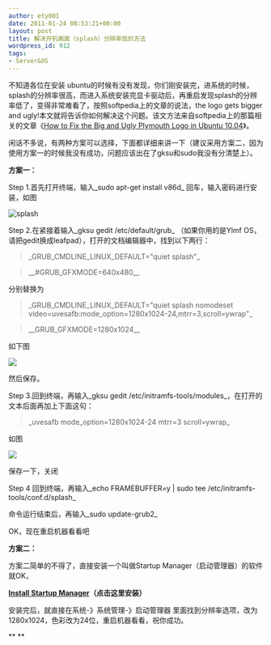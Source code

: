 ```yaml
---
author: ety001
date: 2011-01-24 08:53:21+00:00
layout: post
title: 解决开机画面（splash）分辨率低的方法
wordpress_id: 912
tags:
- Server&OS
---
```


不知道各位在安装 ubuntu的时候有没有发现，你们刚安装完，进系统的时候，splash的分辨率很高，而进入系统安装完显卡驱动后，再重启发现splash的分辨率低了，变得非常难看了，按照softpedia上的文章的说法，the logo gets bigger and ugly!本文就将告诉你如何解决这个问题。该文方法来自softpedia上的那篇相关的文章《[How to Fix the Big and Ugly Plymouth Logo in Ubuntu 10.04](http://news.softpedia.com/news/How-to-Fix-the-Big-and-Ugly-Plymouth-Logo-in-Ubuntu-10-04-140810.shtml)》。

闲话不多说，有两种方案可以选择，下面都详细来讲一下（建议采用方案二，因为使用方案一的时候我没有成功，问题应该出在了gksu和sudo我没有分清楚上）。

**方案一：**

Step 1.首先打开终端，输入_sudo apt-get install v86d_ 回车，输入密码进行安装，如图

![splash](http://farm6.static.flickr.com/5219/5383323783_3a332a203a.jpg)

<!-- more -->

Step 2.在紧接着输入_gksu gedit /etc/default/grub_ （如果你用的是Ylmf OS，请把gedit换成leafpad），打开的文档编辑器中，找到以下两行：


<blockquote>_GRUB_CMDLINE_LINUX_DEFAULT="quiet splash"_</blockquote>




<blockquote>__#GRUB_GFXMODE=640x480__</blockquote>


分别替换为


<blockquote>_GRUB_CMDLINE_LINUX_DEFAULT="quiet splash nomodeset video=uvesafb:mode_option=1280x1024-24,mtrr=3,scroll=ywrap"_</blockquote>




<blockquote>__GRUB_GFXMODE=1280x1024__</blockquote>


如下图

![](http://farm6.static.flickr.com/5213/5383955244_1481daa2c8.jpg)

然后保存。

Step 3.回到终端，再输入_gksu gedit /etc/initramfs-tools/modules_，在打开的文本后面再加上下面这句：


<blockquote>_uvesafb mode_option=1280x1024-24 mtrr=3 scroll=ywrap_</blockquote>


如图

![](http://farm6.static.flickr.com/5218/5383454173_205e8123f5.jpg)

保存一下，关闭

Step 4 回到终端，再输入_echo FRAMEBUFFER=y | sudo tee /etc/initramfs-tools/conf.d/splash_

命令运行结束后，再输入_sudo update-grub2_

OK，现在重启机器看看吧

**方案二：**

方案二简单的不得了，直接安装一个叫做Startup Manager（启动管理器）的软件就OK，

**[Install Startup Manager](apt:/startupmanager)（点击这里安装）**

安装完后，就直接在系统-》系统管理-》启动管理器 里面找到分辨率选项，改为1280x1024，色彩改为24位，重启机器看看，祝你成功。

**
**
